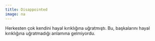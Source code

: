 ```yaml
---
title: Disappointed
image: na
---
```


Herkesten çok kendini hayal kırıklığına uğratmıştı. Bu, başkalarını hayal kırıklığına uğratmadığı anlamına gelmiyordu.
